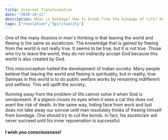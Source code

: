 ```yaml
---
title: Internal Transformation
date: "2020-10-11"
description: What is bondage? How to break free the bondage of life? How to deal with existential crisis? This article will briefly explore some aspects of spirituality. 
tags: ["revelation","Spirituality"]
---
```


One of the many illusions in man's thinking is that leaving the world and fleeing is the same as asceticism. The knowledge that is gained by fleeing from the world is not really true. It seems to be true, but it is not true. Those who try to leave the world, they do not indirectly accept God because this world is also created by God.

This misconception halted the development of Indian society. Many people believe that leaving the world and fleeing is spirituality, but in reality, true Sannyas in this world is to do public welfare works by remaining indifferent and selfless. This will uplift the society.

Running away from the problem of life cannot solve it when God is omnipresent. If a pigeon closes its eyes when it sees a cat this does not avert the risk of death. In the same way, hiding face from work and lust does not take away our sorrow until man resolutely thinks of freeing himself from bondage.  One should try to cut the bonds. In fact, his asceticism will never succeed until his inner rejuvenation is successful.

#### I wish you consciousness!
